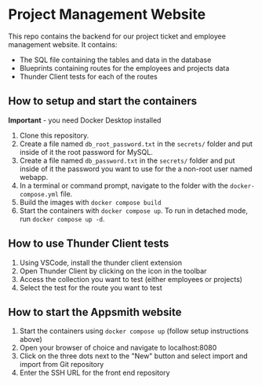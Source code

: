 # Project Management Website

This repo contains the backend for our project ticket and employee management website. It contains:
- The SQL file containing the tables and data in the database
- Blueprints containing routes for the employees and projects data
- Thunder Client tests for each of the routes

## How to setup and start the containers
**Important** - you need Docker Desktop installed

1. Clone this repository.  
2. Create a file named `db_root_password.txt` in the `secrets/` folder and put inside of it the root password for MySQL. 
3. Create a file named `db_password.txt` in the `secrets/` folder and put inside of it the password you want to use for the a non-root user named webapp. 
4. In a terminal or command prompt, navigate to the folder with the `docker-compose.yml` file.  
5. Build the images with `docker compose build`
6. Start the containers with `docker compose up`.  To run in detached mode, run `docker compose up -d`. 

## How to use Thunder Client tests

1. Using VSCode, install the thunder client extension
2. Open Thunder Client by clicking on the icon in the toolbar
3. Access the collection you want to test (either employees or projects)
4. Select the test for the route you want to test

## How to start the Appsmith website

1. Start the containers using `docker compose up` (follow setup instructions above)
2. Open your browser of choice and navigate to localhost:8080
3. Click on the three dots next to the "New" button and select import and import from Git repository
4. Enter the SSH URL for the front end repository




